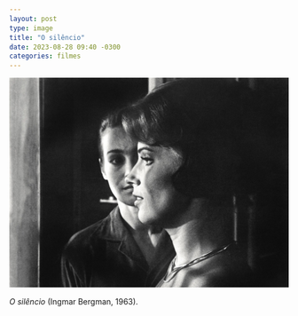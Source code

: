 ```yaml
---
layout: post
type: image
title: "O silêncio"
date: 2023-08-28 09:40 -0300
categories: filmes
---
```

![Foto em preto e branco de duas mulheres. A da frente, de perfil; a ao fundo, de frente, com parte do rosto coberta pela primeira.](/assets/2023/o-silencio.jpg)

*O silêncio* (Ingmar Bergman, 1963).